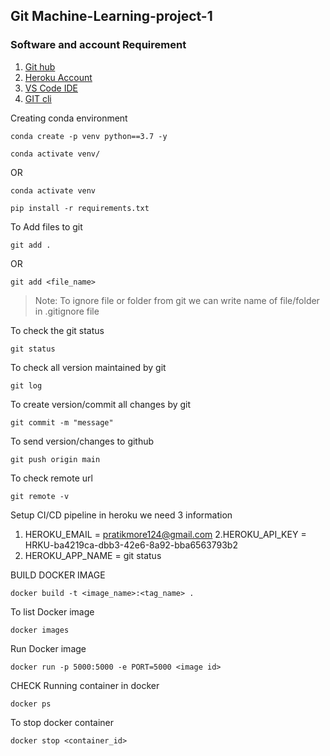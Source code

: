 ## Git Machine-Learning-project-1

### Software and account Requirement 

1. [Git hub](https://github.com/)
2. [Heroku Account](https://www.heroku.com/)
3. [VS Code IDE](https://code.visualstudio.com/download)
4. [GIT cli](https://git-scm.com/downloads)

Creating conda environment
```
conda create -p venv python==3.7 -y
```
```
conda activate venv/
```
OR 
```
conda activate venv
```

```
pip install -r requirements.txt
```

To Add files to git
```
git add .
```

OR
```
git add <file_name>
```

> Note: To ignore file or folder from git we can write name of file/folder in .gitignore file

To check the git status 
```
git status
```
To check all version maintained by git
```
git log
```

To create version/commit all changes by git
```
git commit -m "message"
```
To send version/changes to github
```
git push origin main
```

To check remote url 
```
git remote -v
```

Setup CI/CD pipeline in heroku we need 3 information

1. HEROKU_EMAIL = pratikmore124@gmail.com
2.HEROKU_API_KEY = HRKU-ba4219ca-dbb3-42e6-8a92-bba6563793b2
3. HEROKU_APP_NAME = git status


BUILD DOCKER IMAGE
```
docker build -t <image_name>:<tag_name> .
```
To list Docker image
```
docker images
```

Run Docker image
```
docker run -p 5000:5000 -e PORT=5000 <image id>
```

CHECK Running container in docker
```
docker ps
```

To stop docker container
```
docker stop <container_id>
```